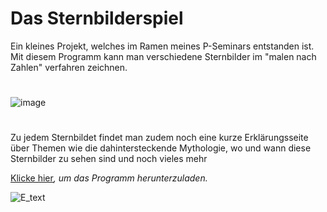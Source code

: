 # Das Sternbilderspiel

Ein kleines Projekt, welches im Ramen meines P-Seminars entstanden ist. 
Mit diesem Programm kann man verschiedene Sternbilder im "malen nach Zahlen" verfahren zeichnen.
#

![image](https://user-images.githubusercontent.com/89604800/205952729-4517b491-9e0c-4f74-93d3-86f15ecf98bf.png)
#
Zu jedem Sternbildet findet man zudem noch eine kurze Erklärungsseite über Themen wie die dahintersteckende Mythologie, wo und wann diese Sternbilder zu sehen sind und noch vieles mehr

[Klicke hier](https://github.com/PanicCoder/Star_constellation/releases/tag/v.1)_, um das Programm herunterzuladen._

![E_text](https://user-images.githubusercontent.com/89604800/205953457-566ecc1b-b4b7-4a2d-938b-7a3b72decc58.png)
